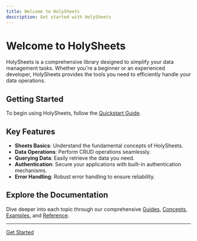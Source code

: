 ```yaml
---
title: Welcome to HolySheets
description: Get started with HolySheets
---
```


# Welcome to HolySheets

HolySheets is a comprehensive library designed to simplify your data management tasks. Whether you're a beginner or an experienced developer, HolySheets provides the tools you need to efficiently handle your data operations.

## Getting Started

To begin using HolySheets, follow the [Quickstart Guide](/en/quickstart).

## Key Features

- **Sheets Basics**: Understand the fundamental concepts of HolySheets.
- **Data Operations**: Perform CRUD operations seamlessly.
- **Querying Data**: Easily retrieve the data you need.
- **Authentication**: Secure your applications with built-in authentication mechanisms.
- **Error Handling**: Robust error handling to ensure reliability.

## Explore the Documentation

Dive deeper into each topic through our comprehensive [Guides](/en/guides/inserting-data), [Concepts](/en/concepts/sheets-basics), [Examples](/en/examples/basic-queries), and [Reference](/en/reference/operations).

---

[Get Started](/en/quickstart)
